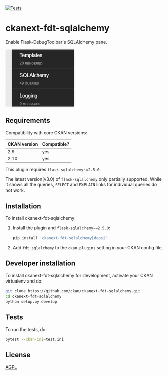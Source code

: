 [![Tests](https://github.com/ckan/ckanext-fdt-sqlalchemy/workflows/Tests/badge.svg?branch=main)](https://github.com/ckan/ckanext-fdt-sqlalchemy/actions)

# ckanext-fdt-sqlalchemy

Enable Flask-DebugToolbar's SQLAlchemy pane.

![SQLAlchemy panel](/screenshots/1.png?raw=true)

## Requirements

Compatibility with core CKAN versions:

| CKAN version | Compatible? |
|--------------|-------------|
| 2.9          | yes         |
| 2.10         | yes         |


This plugin requires `flask-sqlalchemy~=2.5.0`.

The latest version(v3.0) of `flask-sqlalchemy` only partially supported. While
it shows all the queries, `SELECT` and `EXPLAIN` links for individual queries
do not work.

## Installation

To install ckanext-fdt-sqlalchemy:

1. Install the plugin and `flask-sqlalchemy~=2.5.0`:
   ```sh
   pip install 'ckanext-fdt-sqlalchemy[deps]'
   ```

1. Add `fdt_sqlalchemy` to the `ckan.plugins` setting in your CKAN
   config file.


## Developer installation

To install ckanext-fdt-sqlalchemy for development, activate your CKAN virtualenv and
do:
```sh
git clone https://github.com/ckan/ckanext-fdt-sqlalchemy.git
cd ckanext-fdt-sqlalchemy
python setup.py develop
```

## Tests

To run the tests, do:
```sh
pytest --ckan-ini=test.ini
```

## License

[AGPL](https://www.gnu.org/licenses/agpl-3.0.en.html)
